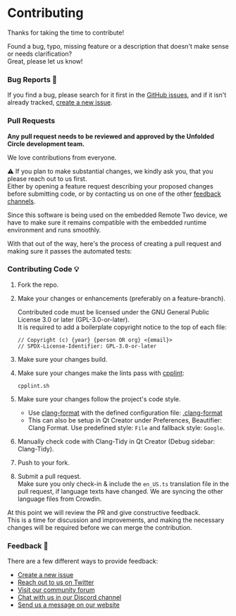 # Contributing

Thanks for taking the time to contribute!

Found a bug, typo, missing feature or a description that doesn't make sense or needs clarification?  
Great, please let us know!

### Bug Reports :bug:

If you find a bug, please search for it first in the [GitHub issues](https://github.com/unfoldedcircle/remote-ui/issues),
and if it isn't already tracked, [create a new issue](https://github.com/unfoldedcircle/remote-ui/issues/new/choose).

### Pull Requests

**Any pull request needs to be reviewed and approved by the Unfolded Circle development team.**

We love contributions from everyone.

⚠️ If you plan to make substantial changes, we kindly ask you, that you please reach out to us first.  
Either by opening a feature request describing your proposed changes before submitting code, or by contacting us on
one of the other [feedback channels](#feedback-speech_balloon).

Since this software is being used on the embedded Remote Two device, we have to make sure it remains
compatible with the embedded runtime environment and runs smoothly.

With that out of the way, here's the process of creating a pull request and making sure it passes the automated tests:

### Contributing Code :bulb:

1. Fork the repo.
   
2. Make your changes or enhancements (preferably on a feature-branch).

    Contributed code must be licensed under the GNU General Public License 3.0 or later (GPL-3.0-or-later).  
    It is required to add a boilerplate copyright notice to the top of each file:

    ```
    // Copyright (c) {year} {person OR org} <{email}>
    // SPDX-License-Identifier: GPL-3.0-or-later
    ```

3. Make sure your changes build.

4. Make sure your changes make the lints pass with [cpplint](https://github.com/cpplint/cpplint):
    ```shell
    cpplint.sh
    ```

5. Make sure your changes follow the project's code style.
   - Use [clang-format](https://clang.llvm.org/docs/ClangFormat.html) with the defined configuration file: [.clang-format](.clang-format)
   - This can also be setup in Qt Creator under Preferences, Beautifier: Clang Format. Use predefined style: `File` and fallback style: `Google`.

6. Manually check code with Clang-Tidy in Qt Creator (Debug sidebar: Clang-Tidy).

7. Push to your fork.

8. Submit a pull request.  
   Make sure you only check-in & include the `en_US.ts` translation file in the pull request, if language texts have changed.
   We are syncing the other language files from Crowdin.

At this point we will review the PR and give constructive feedback.  
This is a time for discussion and improvements, and making the necessary changes will be required before we can
merge the contribution.

### Feedback :speech_balloon:

There are a few different ways to provide feedback:

- [Create a new issue](https://github.com/unfoldedcircle/remote-ui/issues/new/choose)
- [Reach out to us on Twitter](https://twitter.com/unfoldedcircle)
- [Visit our community forum](http://unfolded.community/)
- [Chat with us in our Discord channel](http://unfolded.chat/)
- [Send us a message on our website](https://unfoldedcircle.com/contact)
